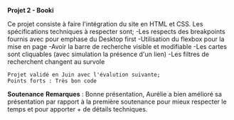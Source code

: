 **Projet 2 - Booki**

Ce projet consiste à faire l'intégration du site en HTML et CSS. 
Les spécifications techniques à respecter sont; 
-Les respects des breakpoints fournis avec pour emphase du Desktop first
-Utilisation du flexbox pour la mise en page
-Avoir la barre de recherche visible et modifiable
-Les cartes sont cliquables (avec simulation la présence d'un lien)
-Les filtres de recherchent changent au survole
	
	Projet validé en Juin avec l'évalution suivante; 
	Points forts : Très bon code
	
**Soutenance**
**Remarques** : Bonne présentation, Aurélie a bien amélioré sa présentation par rapport à la première soutenance pour mieux respecter le temps et pour apporter + de détails techniques.
